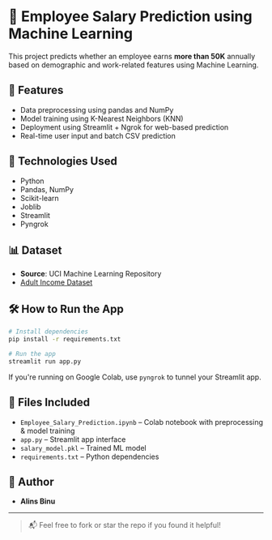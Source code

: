 # 💼 Employee Salary Prediction using Machine Learning

This project predicts whether an employee earns **more than 50K** annually based on demographic and work-related features using Machine Learning.

## 📌 Features
- Data preprocessing using pandas and NumPy
- Model training using K-Nearest Neighbors (KNN)
- Deployment using Streamlit + Ngrok for web-based prediction
- Real-time user input and batch CSV prediction

## 🚀 Technologies Used
- Python
- Pandas, NumPy
- Scikit-learn
- Joblib
- Streamlit
- Pyngrok

## 📊 Dataset
- **Source**: UCI Machine Learning Repository  
- [Adult Income Dataset](https://archive.ics.uci.edu/ml/datasets/adult)

## 🛠 How to Run the App

```bash
# Install dependencies
pip install -r requirements.txt

# Run the app
streamlit run app.py
```

If you're running on Google Colab, use `pyngrok` to tunnel your Streamlit app.

## 📎 Files Included
- `Employee_Salary_Prediction.ipynb` – Colab notebook with preprocessing & model training
- `app.py` – Streamlit app interface
- `salary_model.pkl` – Trained ML model
- `requirements.txt` – Python dependencies

## 👤 Author
- **Alins Binu**  
---

> 📬 Feel free to fork or star the repo if you found it helpful!
